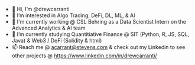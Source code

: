 - 👋 Hi, I’m @drewcarranti
- 👀 I’m interested in Algo Trading, DeFi, DL, ML, & AI
- 💼 I'm currently working @ CSL Behring as a Data Scientist Intern on the Advanced Analytics & AI team
- 🌱 I’m currently studying Quantitiative Finance @ SIT (Python, R, JS, SQL, Java) & Web3 / DeFi (Solidity & html)
- 📫 Reach me @ acarrant@stevens.com & check out my Linkedin to see other projects @ https://www.linkedin.com/in/drewcarranti/

<!---
drewcarranti/drewcarranti is a ✨ special ✨ repository because its `README.md` (this file) appears on your GitHub profile.
You can click the Preview link to take a look at your changes.
--->
